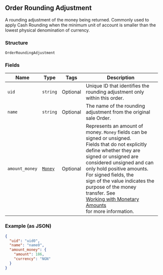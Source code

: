 ## Order Rounding Adjustment

A rounding adjustment of the money being returned. Commonly used to apply Cash Rounding
when the minimum unit of account is smaller than the lowest physical denomination of currency.

### Structure

`OrderRoundingAdjustment`

### Fields

| Name | Type | Tags | Description |
|  --- | --- | --- | --- |
| `uid` | `string` | Optional | Unique ID that identifies the rounding adjustment only within this order. |
| `name` | `string` | Optional | The name of the rounding adjustment from the original sale Order. |
| `amount_money` | [`Money`](/doc/models/money.md) | Optional | Represents an amount of money. `Money` fields can be signed or unsigned.<br>Fields that do not explicitly define whether they are signed or unsigned are<br>considered unsigned and can only hold positive amounts. For signed fields, the<br>sign of the value indicates the purpose of the money transfer. See<br>[Working with Monetary Amounts](https://developer.squareup.com/docs/build-basics/working-with-monetary-amounts)<br>for more information. |

### Example (as JSON)

```json
{
  "uid": "uid0",
  "name": "name0",
  "amount_money": {
    "amount": 186,
    "currency": "NGN"
  }
}
```


